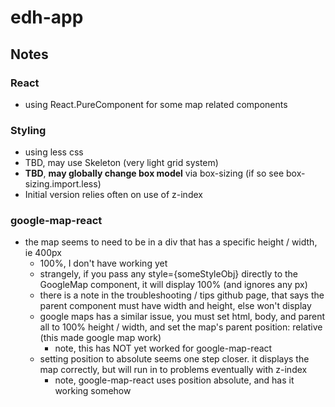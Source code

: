 # edh-app


## Notes
### React
* using React.PureComponent for some map related components

### Styling
* using less css
* TBD, may use Skeleton (very light grid system)
* __TBD__, __may globally change box model__ via box-sizing (if so see box-sizing.import.less)
* Initial version relies often on use of z-index

### google-map-react
* the map seems to need to be in a div that has a specific height / width, ie 400px
    * 100%, I don't have working yet
    * strangely, if you pass any style={someStyleObj} directly to the GoogleMap component, it will display 100% (and ignores any px)
    * there is a note in the troubleshooting / tips github page, that says the parent component must have width and height, else won't display
    * google maps has a similar issue, you must set html, body, and parent all to 100% height / width, and set the map's parent position: relative (this made google map work)
        * note, this has NOT yet worked for google-map-react
    * setting position to absolute seems one step closer. it displays the map correctly, but will run in to problems eventually with z-index
        * note, google-map-react uses position absolute, and has it working somehow
        